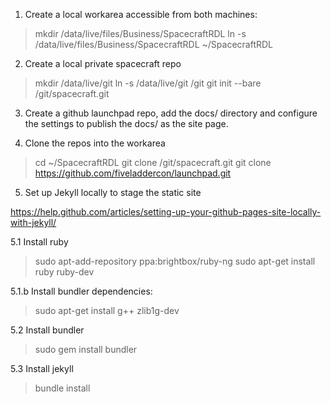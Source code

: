 1. Create a local workarea accessible from both machines:

>mkdir /data/live/files/Business/SpacecraftRDL
>ln -s /data/live/files/Business/SpacecraftRDL ~/SpacecraftRDL

2. Create a local private spacecraft repo

>mkdir /data/live/git
>ln -s /data/live/git /git
>git init --bare /git/spacecraft.git

3. Create a github launchpad repo, add the docs/ directory and
   configure the settings to publish the docs/ as the site page.

4. Clone the repos into the workarea

>cd ~/SpacecraftRDL
>git clone /git/spacecraft.git
>git clone https://github.com/fiveladdercon/launchpad.git

5. Set up Jekyll locally to stage the static site

https://help.github.com/articles/setting-up-your-github-pages-site-locally-with-jekyll/

5.1 Install ruby

>sudo apt-add-repository ppa:brightbox/ruby-ng
>sudo apt-get install ruby ruby-dev

5.1.b Install bundler dependencies:

>sudo apt-get install g++ zlib1g-dev

5.2 Install bundler

>sudo gem install bundler

5.3 Install jekyll

>bundle install